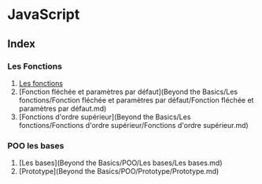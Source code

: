 # JavaScript

## Index

### Les Fonctions
1. [Les fonctions]()
2. [Fonction fléchée et paramètres par défaut](Beyond the Basics/Les fonctions/Fonction fléchée et paramètres par défaut/Fonction fléchée et paramètres par défaut.md)
3. [Fonctions d'ordre supérieur](Beyond the Basics/Les fonctions/Fonctions d'ordre supérieur/Fonctions d'ordre supérieur.md)

### POO les bases
1. [Les bases](Beyond the Basics/POO/Les bases/Les bases.md)
2. [Prototype](Beyond the Basics/POO/Prototype/Prototype.md)
